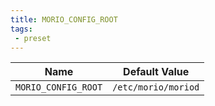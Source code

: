 ```yaml
---
title: MORIO_CONFIG_ROOT
tags: 
 - preset
---
```





<!-- MORIO_AUTO_GENERATED_CONTENT_STARTS - Manual changes made below will be overwritten -->
| Name | Default Value |
|------|---------------|
| `MORIO_CONFIG_ROOT` | `/etc/morio/moriod` |
<!-- MORIO_AUTO_GENERATED_CONTENT_ENDS - Manual changes made above will be overwritten -->
